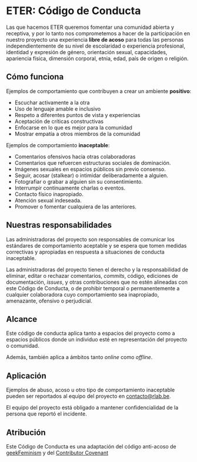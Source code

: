 # ETER: Código de Conducta

Las que hacemos ETER queremos fomentar una comunidad abierta y receptiva, y por lo tanto nos comprometemos a hacer de la participación en nuestro proyecto una experiencia **libre de acoso** para todas las personas independientemente de su nivel de escolaridad o experiencia profesional, identidad y expresión de género, orientación sexual, capacidades, apariencia física, dimensión corporal, etnia, edad, país de origen o religión.

## Cómo funciona

Ejemplos de comportamiento que contribuyen a crear un ambiente **positivo**:

* Escuchar activamente a la otra
* Uso de lenguaje amable e inclusivo
* Respeto a diferentes puntos de vista y experiencias
* Aceptación de críticas constructivas
* Enfocarse en lo que es mejor para la comunidad
* Mostrar empatía a otros miembros de la comunidad


Ejemplos de comportamiento **inaceptable**:

* Comentarios ofensivos hacia otras colaboradoras
* Comentarios que refuercen estructuras sociales de dominación.
* Imágenes sexuales en espacios públicos sin previo consenso.
* Seguir, acosar (stalkear) o intimidar deliberadamente a alguien.
* Fotografiar o grabar a alguien sin su consentimiento.
* Interrumpir continuamente charlas o eventos.
* Contacto físico inapropiado.
* Atención sexual indeseada.
* Promover o fomentar cualquiera de las anteriores.


## Nuestras responsabilidades

Las administradoras del proyecto son responsables de comunicar los estándares de comportamiento aceptable y se espera que tomen medidas correctivas y apropiadas en respuesta a situaciones de conducta inaceptable.

Las administradoras del proyecto tienen el derecho y la responsabilidad de eliminar, editar o rechazar comentarios, *commits*, código, ediciones de documentación, *issues*, y otras contribuciones que no estén alineadas con este Código de Conducta, o de prohibir temporal o permanentemente a cualquier colaboradora cuyo comportamiento sea inapropiado, amenazante, ofensivo o perjudicial.


## Alcance

Este código de conducta aplica tanto a espacios del proyecto como a espacios públicos donde un individuo esté en representación del proyecto o comunidad.

Además, también aplica a ámbitos tanto *online* como *offline*.


## Aplicación

Ejemplos de abuso, acoso u otro tipo de comportamiento inaceptable pueden ser reportados al equipo del proyecto en contacto@rlab.be.

El equipo del proyecto está obligado a mantener confidencialidad de la persona que reportó el incidente.

## Atribución

Este Código de Conducta es una adaptación del código anti-acoso de [geekFeminism](http://geekfeminism.wikia.com/wiki/Conference_anti-harassment/Policy) y del [Contributor Covenant]( https://www.contributor-covenant.org/es/version/1/4/code-of-conduct.html)
